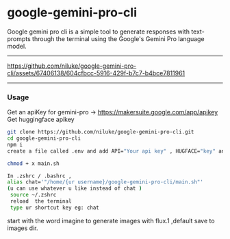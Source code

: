 # google-gemini-pro-cli

Google gemini pro cli is a simple tool to generate responses with text-prompts through the terminal using the Google's Gemini Pro language model.

---

https://github.com/niluke/google-gemini-pro-cli/assets/67406138/604cfbcc-5916-429f-b7c7-b4bce7811961

---

### Usage 

Get an apiKey for gemini-pro -> https://makersuite.google.com/app/apikey
Get huggingface apikey 

``` bash 
git clone https://github.com/niluke/google-gemini-pro-cli.git
cd google-gemini-pro-cli
npm i 
create a file called .env and add API="Your api key" , HUGFACE="key" and save it  

chmod + x main.sh

In .zshrc / .bashrc ,
alias chat='"/home/{ur username}/google-gemini-pro-cli/main.sh"' 
(u can use whatever u like instead of chat )
 source ~/.zshrc
 reload  the terminal
 type ur shortcut key eg: chat  

```
start with the word imagine to generate images with flux.1 ,default save to images dir.   